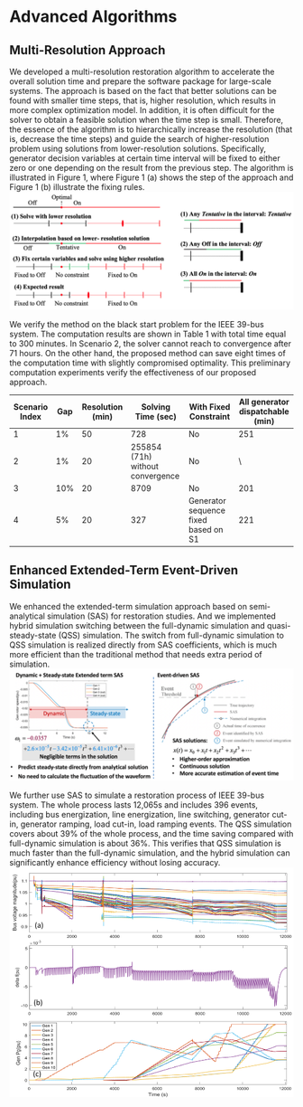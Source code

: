 # Advanced Algorithms


## Multi-Resolution Approach
We developed a multi-resolution restoration algorithm to accelerate the overall solution time and prepare the software package for large-scale systems. The approach is based on the fact that better solutions can be found with smaller time steps, that is, higher resolution, which results in more complex optimization model. In addition, it is often difficult for the solver to obtain a feasible solution when the time step is small. Therefore, the essence of the algorithm is to hierarchically increase the resolution (that is, decrease the time steps) and guide the search of higher-resolution problem using solutions from lower-resolution solutions. Specifically, generator decision variables at certain time interval will be fixed to either zero or one depending on the result from the previous step. The algorithm is illustrated in Figure 1, where Figure 1 (a) shows the step of the approach and Figure 1 (b) illustrate the fixing rules.
![Multi-resolution method](fig_mr_method.png)

We verify the method on the black start problem for the IEEE 39-bus system. The computation results are shown in Table 1 with total time equal to 300 minutes. In Scenario 2, the solver cannot reach to convergence after 71 hours. On the other hand, the proposed method can save eight times of the computation time with slightly compromised optimality. This preliminary computation experiments verify the effectiveness of our proposed approach.

| **Scenario Index** | **Gap** | **Resolution (min)** | **Solving Time (sec)** | **With Fixed Constraint** | **All generator dispatchable (min)** |
| ------------- | --------- | --------- | ------------- | -------------- | --------------- |
| 1 | 1% | 50 | 728 | No | 251 |
| 2 | 1% | 20 | 255854 (71h) without convergence | No | \ |
| 3 | 10% | 20 | 8709 | No | 201 |
| 4 | 5% | 20 | 327 | Generator sequence fixed based on S1 | 221 |


## Enhanced Extended-Term Event-Driven Simulation
We enhanced the extended-term simulation approach based on semi-analytical simulation (SAS) for restoration studies. And we implemented hybrid simulation switching between the full-dynamic simulation and quasi-steady-state (QSS) simulation. The switch from full-dynamic simulation to QSS simulation is realized directly from SAS coefficients, which is much more efficient than the traditional method that needs extra period of simulation.
![Enhanced Extended-Term Simulation](fig_sas_method.png)

We further use SAS to simulate a restoration process of IEEE 39-bus system. The whole process lasts 12,065s and includes 396 events, including bus energization, line energization, line switching, generator cut-in, generator ramping, load cut-in, load ramping events. The QSS simulation covers about 39% of the whole process, and the time saving compared with full-dynamic simulation is about 36%. This verifies that QSS simulation is much faster than the full-dynamic simulation, and the hybrid simulation can significantly enhance efficiency without losing accuracy.
![Enhanced Extended-Term Simulation](fig_sas_res.png)
